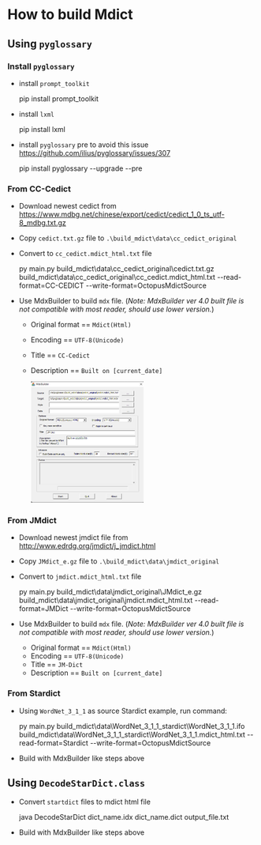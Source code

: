 # How to build Mdict

## Using `pyglossary`

### Install `pyglossary`

- install `prompt_toolkit`

  pip install prompt_toolkit

- install `lxml`

  pip install lxml

- install `pyglossary` pre to avoid this issue https://github.com/ilius/pyglossary/issues/307

  pip install pyglossary --upgrade --pre

### From CC-Cedict

- Download newest cedict from https://www.mdbg.net/chinese/export/cedict/cedict_1_0_ts_utf-8_mdbg.txt.gz

- Copy `cedict.txt.gz` file to `.\build_mdict\data\cc_cedict_original`

- Convert to `cc_cedict.mdict_html.txt` file

  py main.py build_mdict\data\cc_cedict_original\cedict.txt.gz build_mdict\data\cc_cedict_original\cc_cedict.mdict_html.txt --read-format=CC-CEDICT --write-format=OctopusMdictSource

- Use MdxBuilder to build `mdx` file. (_Note: MdxBuilder ver 4.0 built file is not compatible with most reader, should use lower version._)

  - Original format == `Mdict(Html)`
  - Encoding == `UTF-8(Unicode)`
  - Title == `CC-Cedict`
  - Description == `Built on [current_date]`

    <img src="https://github.com/anhtuan23/pyglossary/raw/my_branch/build_mdict/MdxBuilder_screenshot.png" width="50%" height="50%"/>

### From JMdict

- Download newest jmdict file from http://www.edrdg.org/jmdict/j_jmdict.html

- Copy `JMdict_e.gz` file to `.\build_mdict\data\jmdict_original`

- Convert to `jmdict.mdict_html.txt` file

  py main.py build_mdict\data\jmdict_original\JMdict_e.gz build_mdict\data\jmdict_original\jmdict.mdict_html.txt --read-format=JMDict --write-format=OctopusMdictSource

- Use MdxBuilder to build `mdx` file. (_Note: MdxBuilder ver 4.0 built file is not compatible with most reader, should use lower version._)

  - Original format == `Mdict(Html)`
  - Encoding == `UTF-8(Unicode)`
  - Title == `JM-Dict`
  - Description == `Built on [current_date]`

### From Stardict

- Using `WordNet_3_1_1` as source Stardict example, run command:

  py main.py build_mdict\data\WordNet_3_1_1_stardict\WordNet_3_1_1.ifo build_mdict\data\WordNet_3_1_1_stardict\WordNet_3_1_1.mdict_html.txt --read-format=Stardict --write-format=OctopusMdictSource

- Build with MdxBuilder like steps above

## Using `DecodeStarDict.class`

- Convert `startdict` files to mdict html file

  java DecodeStarDict dict_name.idx dict_name.dict output_file.txt

- Build with MdxBuilder like steps above
